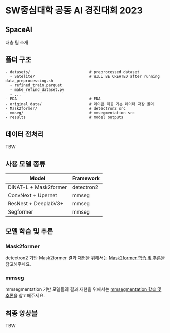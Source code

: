 # SW중심대학 공동 AI 경진대회 2023


## SpaceAI

대충 팀 소개

## 폴더 구조


```
- datasets/                          # preprocessed dataset
  - Satelite/                        # WILL BE CREATED after running data_preprocessing.sh
  - refined_train.parquet            
  - make_refind_dataset.py           
  - ...
- EDA                                # EDA
- original_data/                     # 데이콘 제공 기본 데이터 저장 폴더
- Mask2former/                       # detectron2 src
- mmseg/                             # mmsegmentation src
- results                            # model outputs
```

## 데이터 전처리
TBW

## 사용 모델 종류
| Model                 | Framework   |
|-----------------------|-------------|
| DiNAT-L + Mask2former | detectron2  |
| ConvNext + Upernet    | mmseg       |
| ResNest + DeeplabV3+  | mmseg       |
| Segformer             | mmseg       |

## 모델 학습 및 추론

### Mask2former
detectron2 기반 Mask2former 결과 재현을 위해서는 [Mask2former 학습 및 추론](Mask2former/README.md)을 참고해주세요.

### mmseg
mmsegmentation 기반 모델들의 결과 재현을 위해서는 [mmsegmentation 학습 및 추론](mmseg/README.md)을 참고해주세요.

## 최종 앙상블
TBW